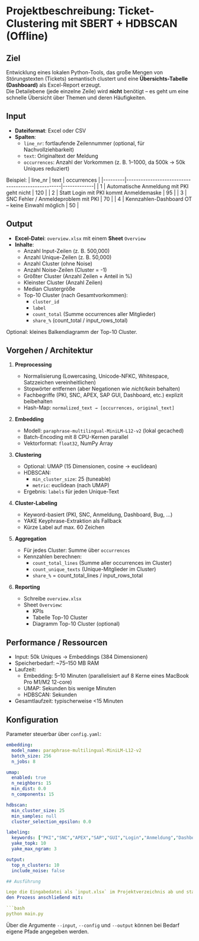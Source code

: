 # Projektbeschreibung: Ticket-Clustering mit SBERT + HDBSCAN (Offline)

## Ziel
Entwicklung eines lokalen Python-Tools, das große Mengen von Störungstexten (Tickets) semantisch clustert und eine **Übersichts-Tabelle (Dashboard)** als Excel-Report erzeugt.  
Die Detailebene (jede einzelne Zeile) wird **nicht** benötigt – es geht um eine schnelle Übersicht über Themen und deren Häufigkeiten.

## Input
- **Dateiformat**: Excel oder CSV  
- **Spalten**:
  - `line_nr`: fortlaufende Zeilennummer (optional, für Nachvollziehbarkeit)
  - `text`: Originaltext der Meldung
  - `occurrences`: Anzahl der Vorkommen (z. B. 1–1000, da 500k → 50k Uniques reduziert)

Beispiel:
| line_nr | text                                              | occurrences |
|---------|--------------------------------------------------|-------------|
| 1       | Automatische Anmeldung mit PKI geht nicht         | 120         |
| 2       | Statt Login mit PKI kommt Anmeldemaske            | 95          |
| 3       | SNC Fehler / Anmeldeproblem mit PKI               | 70          |
| 4       | Kennzahlen-Dashboard OT – keine Einwahl möglich   | 50          |

## Output
- **Excel-Datei**: `overview.xlsx` mit einem **Sheet** `Overview`
- **Inhalte**:
  - Anzahl Input-Zeilen (z. B. 500,000)
  - Anzahl Unique-Zeilen (z. B. 50,000)
  - Anzahl Cluster (ohne Noise)
  - Anzahl Noise-Zeilen (Cluster = -1)
  - Größter Cluster (Anzahl Zeilen + Anteil in %)
  - Kleinster Cluster (Anzahl Zeilen)
  - Median Clustergröße
  - Top-10 Cluster (nach Gesamtvorkommen):
    - `cluster_id`
    - `label`
    - `count_total` (Summe occurrences aller Mitglieder)
    - `share_%` (count_total / input_rows_total)

Optional: kleines Balkendiagramm der Top-10 Cluster.

## Vorgehen / Architektur
1. **Preprocessing**
   - Normalisierung (Lowercasing, Unicode-NFKC, Whitespace, Satzzeichen vereinheitlichen)
   - Stopwörter entfernen (aber Negationen wie *nicht/kein* behalten)
   - Fachbegriffe (PKI, SNC, APEX, SAP GUI, Dashboard, etc.) explizit beibehalten
   - Hash-Map: `normalized_text → [occurrences, original_text]`

2. **Embedding**
   - Modell: `paraphrase-multilingual-MiniLM-L12-v2` (lokal gecached)
   - Batch-Encoding mit 8 CPU-Kernen parallel
   - Vektorformat: `float32`, NumPy Array

3. **Clustering**
   - Optional: UMAP (15 Dimensionen, cosine → euclidean)
   - HDBSCAN:
     - `min_cluster_size`: 25 (tuneable)
     - `metric`: euclidean (nach UMAP)
   - Ergebnis: `labels` für jeden Unique-Text

4. **Cluster-Labeling**
   - Keyword-basiert (PKI, SNC, Anmeldung, Dashboard, Bug, …)
   - YAKE Keyphrase-Extraktion als Fallback
   - Kürze Label auf max. 60 Zeichen

5. **Aggregation**
   - Für jedes Cluster: Summe über `occurrences`
   - Kennzahlen berechnen:
     - `count_total_lines` (Summe aller occurrences im Cluster)
     - `count_unique_texts` (Unique-Mitglieder im Cluster)
     - `share_%` = count_total_lines / input_rows_total

6. **Reporting**
   - Schreibe `overview.xlsx`
   - Sheet `Overview`:
     - KPIs
     - Tabelle Top-10 Cluster
     - Diagramm Top-10 Cluster (optional)

## Performance / Ressourcen
- Input: 50k Uniques → Embeddings (384 Dimensionen)
- Speicherbedarf: ~75–150 MB RAM
- Laufzeit:
  - Embedding: 5–10 Minuten (parallelisiert auf 8 Kerne eines MacBook Pro M1/M2 12-core)
  - UMAP: Sekunden bis wenige Minuten
  - HDBSCAN: Sekunden
- Gesamtlaufzeit: typischerweise <15 Minuten

## Konfiguration
Parameter steuerbar über `config.yaml`:
```yaml
embedding:
  model_name: paraphrase-multilingual-MiniLM-L12-v2
  batch_size: 256
  n_jobs: 8

umap:
  enabled: true
  n_neighbors: 15
  min_dist: 0.0
  n_components: 15

hdbscan:
  min_cluster_size: 25
  min_samples: null
  cluster_selection_epsilon: 0.0

labeling:
  keywords: ["PKI","SNC","APEX","SAP","GUI","Login","Anmeldung","Dashboard","Bug","Fehler"]
  yake_topk: 10
  yake_max_ngram: 3

output:
  top_n_clusters: 10
  include_noise: false

## Ausführung

Lege die Eingabedatei als `input.xlsx` im Projektverzeichnis ab und starte
den Prozess anschließend mit:

```bash
python main.py
```

Über die Argumente `--input`, `--config` und `--output` können bei Bedarf
eigene Pfade angegeben werden.
